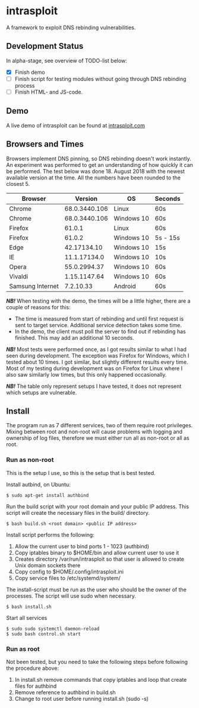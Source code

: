 # intrasploit
A framework to exploit DNS rebinding vulnerabilities.

## Development Status

In alpha-stage, see overview of TODO-list below:

- [x] Finish demo
- [ ] Finish script for testing modules without going through DNS rebinding
  process
- [ ] Finish HTML- and JS-code.

## Demo

A live demo of intrasploit can be found at [intrasploit.com](http://intrasploit.com)

## Browsers and Times

Browsers implement DNS pinning, so DNS rebinding doesn't work instantly. An
experiment was performed to get an understanding of how quickly it can be
performed. The test below was done 18. August 2018 with the newest available
version at the time. All the numbers have been rounded to the closest 5.

| Browser | Version | OS | Seconds |
| ------- | ------- | -- | ------- |
| Chrome  | 68.0.3440.106 | Linux | 60s |
| Chrome  | 68.0.3440.106 | Windows 10 | 60s |
| Firefox | 61.0.1 | Linux | 60s |
| Firefox | 61.0.2 | Windows 10 | 5s - 15s |
| Edge    | 42.17134.10 | Windows 10 | 15s |
| IE      | 11.1.17134.0 | Windows 10 | 10s |
| Opera   | 55.0.2994.37 | Windows 10 | 60s |
| Vivaldi | 1.15.1147.64 | Windows 10 | 60s |
| Samsung Internet | 7.2.10.33 | Android | 60s |

***NB!*** When testing with the demo, the times will be a little higher, there
are a couple of reasons for this:

- The time is measured from start of rebinding and until first request is sent
  to target service. Additional service detection takes some time.
- In the demo, the client must poll the server to find out if rebinding has
  finished. This may add an additional 10 seconds.

***NB!*** Most tests were performed once, as I got results similar to what I had
seen during development. The exception was Firefox for Windows, which I tested about
10 times. I got similar, but slightly different results every time. Most of my
testing during development was on Firefox for Linux where I also saw similarly
low times, but this only happened occasionally.

***NB!*** The table only represent setups I have tested, it does not represent
which setups are vulnerable.

## Install

The program run as 7 different services, two of them require root privileges.
Mixing between root and non-root will cause problems with logging and ownership
of log files, therefore we must either run all as non-root or all as root.

### Run as non-root

This is the setup I use, so this is the setup that is best tested.

Install autbind, on Ubuntu:

```
$ sudo apt-get install authbind
```

Run the build script with your root domain and your public IP address. This
script will create the necessary files in the build/ directory.

```
$ bash build.sh <root domain> <public IP address>
```

Install script performs the following:

1. Allow the current user to bind ports 1 - 1023 (authbind)
2. Copy iptables binary to $HOME/bin and allow current user to use it
3. Creates directory /var/run/intrasploit so that user is allowed to create Unix
   domain sockets there
4. Copy config to $HOME/.config/intrasploit.ini
5. Copy service files to /etc/systemd/system/

The install-script must be run as the user who should be the owner of the
processes. The script will use sudo when necessary.

```
$ bash install.sh
```

Start all services

```
$ sudo sudo systemctl daemon-reload
$ sudo bash control.sh start
```

### Run as root

Not been tested, but you need to take the following steps before following the
procedure above:

1. In install.sh remove commands that copy iptables and loop that create files
   for authbind
2. Remove reference to authbind in build.sh
3. Change to root user before running install.sh (sudo -s)
